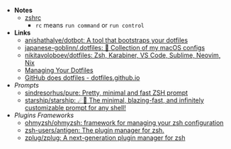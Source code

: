 - **Notes**
	- [zshrc](Shell/Shell%20Notes/zshrc.md)
		- `rc` means `run command` or `run control`
- **Links**
	- [anishathalye/dotbot: A tool that bootstraps your dotfiles](https://github.com/anishathalye/dotbot)
	- [japanese-goblinn/.dotfiles: 🔮 Collection of my macOS configs](https://github.com/japanese-goblinn/.dotfiles)
	- [nikitavoloboev/dotfiles: Zsh, Karabiner, VS Code, Sublime, Neovim, Nix](https://github.com/nikitavoloboev/dotfiles)
	- [Managing Your Dotfiles](https://www.anishathalye.com/2014/08/03/managing-your-dotfiles/)
	- [GitHub does dotfiles - dotfiles.github.io](https://dotfiles.github.io)
- *Prompts*
	- [sindresorhus/pure: Pretty, minimal and fast ZSH prompt](https://github.com/sindresorhus/pure)
	- [starship/starship: ☄🌌️ The minimal, blazing-fast, and infinitely customizable prompt for any shell!](https://github.com/starship/starship)
- *Plugins Frameworks*
	- [ohmyzsh/ohmyzsh: framework for managing your zsh configuration](https://github.com/ohmyzsh/ohmyzsh)
	- [zsh-users/antigen: The plugin manager for zsh.](https://github.com/zsh-users/antigen)
	- [zplug/zplug: A next-generation plugin manager for zsh](https://github.com/zplug/zplug)
